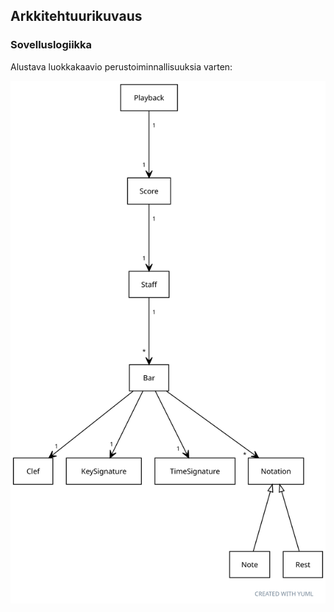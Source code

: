 ## Arkkitehtuurikuvaus

### Sovelluslogiikka
Alustava luokkakaavio perustoiminnallisuuksia varten:

![luokkakaavio](https://github.com/yuzamonkey/ot-harjoitustyo/blob/main/dokumentaatio/kuvat/class_diagram.svg?raw=true)